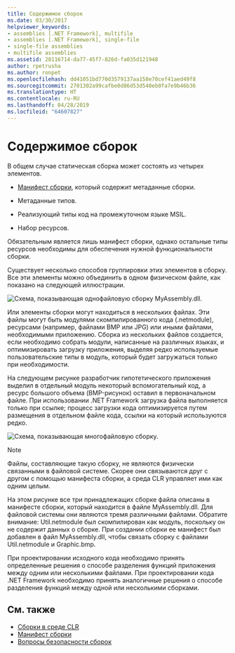 ```yaml
---
title: Содержимое сборок
ms.date: 03/30/2017
helpviewer_keywords:
- assemblies [.NET Framework], multifile
- assemblies [.NET Framework], single-file
- single-file assemblies
- multifile assemblies
ms.assetid: 28116714-da77-45f7-826d-fa035d121948
author: rpetrusha
ms.author: ronpet
ms.openlocfilehash: dd41051bd770d3579137aa158e70cef41aed49f8
ms.sourcegitcommit: 2701302a99cafbe0d86d53d540eb0fa7e9b46b36
ms.translationtype: HT
ms.contentlocale: ru-RU
ms.lasthandoff: 04/28/2019
ms.locfileid: "64607827"
---
```

# <a name="assembly-contents"></a>Содержимое сборок
В общем случае статическая сборка может состоять из четырех элементов.  
  
- [Манифест сборки](../../../docs/framework/app-domains/assembly-manifest.md), который содержит метаданные сборки.  
  
- Метаданные типов.  
  
- Реализующий типы код на промежуточном языке MSIL.  
  
- Набор ресурсов.  
  
 Обязательным является лишь манифест сборки, однако остальные типы ресурсов необходимы для обеспечения нужной функциональности сборки.  
  
 Существует несколько способов группировки этих элементов в сборку. Все эти элементы можно объединить в одном физическом файле, как показано на следующей иллюстрации.  
  
 ![Схема, показывающая однофайловую сборку MyAssembly.dll.](./media/assembly-contents/single-file-assembly.gif)  
  
 Или элементы сборки могут находиться в нескольких файлах. Эти файлы могут быть модулями скомпилированного кода (.netmodule), ресурсами (например, файлами BMP или JPG) или иными файлами, необходимыми приложению. Сборка из нескольких файлов создается, если необходимо собрать модули, написанные на различных языках, и оптимизировать загрузку приложения, выделяя редко используемые пользовательские типы в модуль, который будет загружаться только при необходимости.  
  
 На следующем рисунке разработчик гипотетического приложения выделил в отдельный модуль некоторый вспомогательный код, а ресурс большого объема (BMP-рисунок) оставил в первоначальном файле. При использовании .NET Framework загрузка файла выполняется только при ссылке; процесс загрузки кода оптимизируется путем размещения в отдельном файле кода, ссылки на который используются редко.  
  
 ![Схема, показывающая многофайловую сборку.](./media/assembly-contents/multifile-assembly-diagram.gif) 
  
> [!NOTE]
>  Файлы, составляющие такую сборку, не являются физически связанными в файловой системе. Скорее они связываются друг с другом с помощью манифеста сборки, а среда CLR управляет ими как одним целым.  
  
 На этом рисунке все три принадлежащих сборке файла описаны в манифесте сборки, который находится в файле MyAssembly.dll. Для файловой системы они являются тремя различными файлами. Обратите внимание: Util.netmodule был скомпилирован как модуль, поскольку он не содержит данных о сборке. При создании сборки ее манифест был добавлен в файл MyAssembly.dll, чтобы связать сборку с файлами Util.netmodule и Graphic.bmp.  
  
 При проектировании исходного кода необходимо принять определенные решения о способе разделения функций приложения между одним или несколькими файлами. При проектировании кода .NET Framework необходимо принять аналогичные решения о способе разделения функций между одной или несколькими сборками.  
  
## <a name="see-also"></a>См. также

- [Сборки в среде CLR](../../../docs/framework/app-domains/assemblies-in-the-common-language-runtime.md)
- [Манифест сборки](../../../docs/framework/app-domains/assembly-manifest.md)
- [Вопросы безопасности сборок](../../../docs/framework/app-domains/assembly-security-considerations.md)
